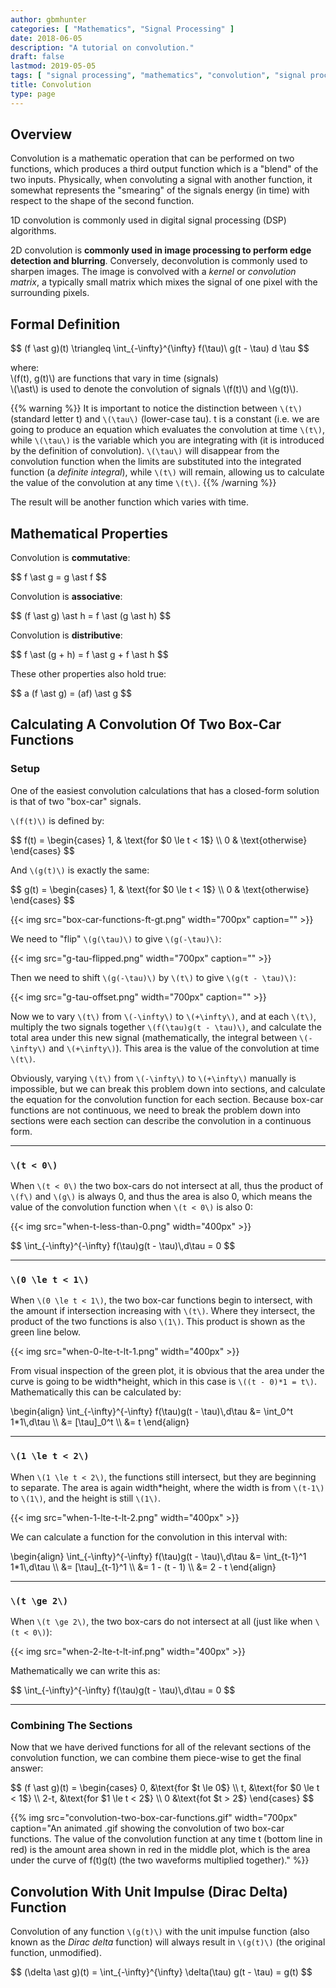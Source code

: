 ```yaml
---
author: gbmhunter
categories: [ "Mathematics", "Signal Processing" ]
date: 2018-06-05
description: "A tutorial on convolution."
draft: false
lastmod: 2019-05-05
tags: [ "signal processing", "mathematics", "convolution", "signal processing", "DSPs", "edge detection", "blurring", "sharpening" ]
title: Convolution
type: page
---
```


## Overview

Convolution is a mathematic operation that can be performed on two functions, which produces a third output function which is a "blend" of the two inputs. Physically, when convoluting a signal with another function, it somewhat represents the "smearing" of the signals energy (in time) with respect to the shape of the second function.

1D convolution is commonly used in digital signal processing (DSP) algorithms. 

2D convolution is **commonly used in image processing to perform edge detection and blurring**. Conversely, deconvolution is commonly used to sharpen images. The image is convolved with a _kernel_ or _convolution matrix_, a typically small matrix which mixes the signal of one pixel with the surrounding pixels.

## Formal Definition

<p>$$ (f \ast g)(t) \triangleq \int_{-\infty}^{\infty} f(\tau)\ g(t - \tau) d \tau $$</p>

<p class="centered">
  where:<br/>
  \(f(t), g(t)\) are functions that vary in time (signals)<br/>
  \(\ast\) is used to denote the convolution of signals \(f(t)\) and \(g(t)\).
</p>

{{% warning %}}
It is important to notice the distinction between `\(t\)` (standard letter t) and `\(\tau\)` (lower-case tau). t is a constant (i.e. we are going to produce an equation which evaluates the convolution at time `\(t\)`, while `\(\tau\)` is the variable which you are integrating with (it is introduced by the definition of convolution). `\(\tau\)` will disappear from the convolution function when the limits are substituted into the integrated function (a _definite integral_), while `\(t\)` will remain, allowing us to calculate the value of the convolution at any time `\(t\)`.
{{% /warning %}}

The result will be another function which varies with time.

## Mathematical Properties

Convolution is **commutative**:

<p>$$ f \ast g = g \ast f $$</p>

Convolution is **associative**:

<p>$$ (f \ast g) \ast h = f \ast (g \ast h) $$</p>

Convolution is **distributive**:

<p>$$ f \ast (g + h) = f \ast g + f \ast h $$</p>

These other properties also hold true:

<p>$$ a (f \ast g) = (af) \ast g $$</p>

## Calculating A Convolution Of Two Box-Car Functions

### Setup

One of the easiest convolution calculations that has a closed-form solution is that of two "box-car" signals.

`\(f(t)\)` is defined by:

<p>$$ f(t) =
\begin{cases}
1, & \text{for $0 \le t < 1$} \\
0 & \text{otherwise}
\end{cases}
$$</p>

And `\(g(t)\)` is exactly the same:

<p>$$ g(t) =
\begin{cases}
1, & \text{for $0 \le t < 1$} \\
0 & \text{otherwise}
\end{cases}
$$</p>

{{< img src="box-car-functions-ft-gt.png" width="700px" caption="" >}}

We need to "flip" `\(g(\tau)\)` to give `\(g(-\tau)\)`:

{{< img src="g-tau-flipped.png" width="700px" caption="" >}}

Then we need to shift `\(g(-\tau)\)` by `\(t\)` to give `\(g(t - \tau)\)`:

{{< img src="g-tau-offset.png" width="700px" caption="" >}}

Now we to vary `\(t\)` from `\(-\infty\)` to `\(+\infty\)`, and at each `\(t\)`, multiply the two signals together `\(f(\tau)g(t - \tau)\)`, and calculate the total area under this new signal (mathematically, the integral between `\(-\infty\)` and `\(+\infty\)`). This area is the value of the convolution at time `\(t\)`. 

Obviously, varying `\(t\)` from `\(-\infty\)` to `\(+\infty\)` manually is impossible, but we can break this problem down into sections, and calculate the equation for the convolution function for each section. Because box-car functions are not continuous, we need to break the problem down into sections were each section can describe the convolution in a continuous form.

---

### `\(t < 0\)`

When `\(t < 0\)` the two box-cars do not intersect at all, thus the product of `\(f\)` and `\(g\)` is always 0, and thus the area is also 0, which means the value of the convolution function when `\(t < 0\)` is also 0:

{{< img src="when-t-less-than-0.png" width="400px" >}}

<p>$$
  \int_{-\infty}^{-\infty} f(\tau)g(t - \tau)\,d\tau = 0
$$</p>

---

### `\(0 \le t < 1\)`

When `\(0 \le t < 1\)`, the two box-car functions begin to intersect, with the amount if intersection increasing with `\(t\)`. Where they intersect, the product of the two functions is also `\(1\)`. This product is shown as the green line below.

{{< img src="when-0-lte-t-lt-1.png" width="400px" >}}

From visual inspection of the green plot, it is obvious that the area under the curve is going to be width*height, which in this case is `\((t - 0)*1 = t\)`. Mathematically this can be calculated by:

<p>\begin{align}
\int_{-\infty}^{-\infty} f(\tau)g(t - \tau)\,d\tau &= \int_0^t 1*1\,d\tau \\
&= [\tau]_0^t \\
&= t
\end{align}</p>

---

### `\(1 \le t < 2\)`

When `\(1 \le t < 2\)`, the functions still intersect, but they are beginning to separate. The area is again width*height, where the width is from `\(t-1\)` to `\(1\)`, and the height is still `\(1\)`.

{{< img src="when-1-lte-t-lt-2.png" width="400px" >}}

We can calculate a function for the convolution in this interval with:

<p>\begin{align}
\int_{-\infty}^{-\infty} f(\tau)g(t - \tau)\,d\tau &= \int_{t-1}^1 1*1\,d\tau \\
&= [\tau]_{t-1}^1 \\
&= 1 - (t - 1) \\
&= 2 - t
\end{align}</p>

---

### `\(t \ge 2\)`

When `\(t \ge 2\)`, the two box-cars do not intersect at all (just like when `\(t < 0\)`):

{{< img src="when-2-lte-t-lt-inf.png" width="400px" >}}

Mathematically we can write this as:

<p>$$
\int_{-\infty}^{-\infty} f(\tau)g(t - \tau)\,d\tau = 0
$$</p>

---

### Combining The Sections

Now that we have derived functions for all of the relevant sections of the convolution function, we can combine them piece-wise to get the final answer:

<p>$$
(f \ast g)(t) =
\begin{cases}
0, &\text{for $t \le 0$} \\
t, &\text{for $0 \le t < 1$} \\
2-t, &\text{for $1 \le t < 2$} \\
0 &\text{fot $t > 2$}
\end{cases}
$$</p>

{{% img src="convolution-two-box-car-functions.gif" width="700px" caption="An animated .gif showing the convolution of two box-car functions. The value of the convolution function at any time t (bottom line in red) is the amount area shown in red in the middle plot, which is the area under the curve of f(t)g(t) (the two waveforms multiplied together)." %}}

## Convolution With Unit Impulse (Dirac Delta) Function

Convolution of any function `\(g(t)\)` with the unit impulse function (also known as the _Dirac delta_ function) will always result in `\(g(t)\)` (the original function, unmodified).

<p>$$ (\delta \ast g)(t) = \int_{-\infty}^{\infty} \delta(\tau) g(t - \tau) = g(t) $$</p>
